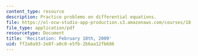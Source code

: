 ```yaml
---
content_type: resource
description: Practice problems on differential equations.
file: https://ol-ocw-studio-app-production.s3.amazonaws.com/courses/18-034-honors-differential-equations-spring-2009/ff2a8a932e8fa0c0e5fb2b6aa12fb686_MIT18_034s09_rec02_2_10.pdf
file_type: application/pdf
resourcetype: Document
title: 'Recitation: February 10th, 2009'
uid: ff2a8a93-2e8f-a0c0-e5fb-2b6aa12fb686
---
```

